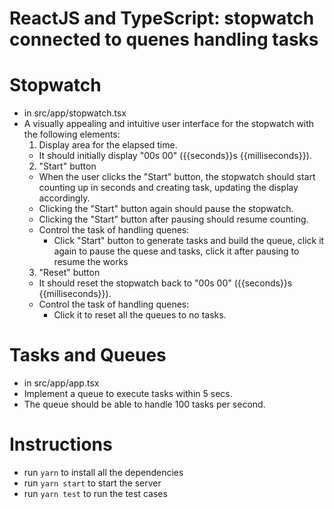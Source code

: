 # ReactJS and TypeScript: stopwatch connected to quenes handling tasks
# Stopwatch
- in src/app/stopwatch.tsx
- A visually appealing and intuitive user interface for the stopwatch with the following elements:
  1. Display area for the elapsed time.
    - It should initially display "00s 00" ({{seconds}}s {{milliseconds}}).
  2. "Start" button
    - When the user clicks the "Start" button, the stopwatch should start counting up in seconds and creating task, updating the display accordingly.
    - Clicking the "Start" button again should pause the stopwatch.
    - Clicking the "Start" button after pausing should resume counting.
    - Control the task of handling quenes:
      * Click "Start" button to generate tasks and build the queue, click it again to pause the quese and tasks, click it after pausing to resume the works
  3. "Reset" button
    - It should reset the stopwatch back to "00s 00" ({{seconds}}s {{milliseconds}}).
    - Control the task of handling quenes:
      * Click it to reset all the queues to no tasks.
     
# Tasks and Queues
- in src/app/app.tsx
- Implement a queue to execute tasks within 5 secs.
- The queue should be able to handle 100 tasks per second.

# Instructions
- run `yarn` to install all the dependencies
- run `yarn start` to start the server
- run `yarn test` to run the test cases
